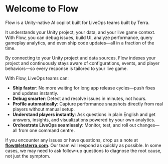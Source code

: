 # Welcome to Flow

Flow is a Unity-native AI copilot built for LiveOps teams built by Terra.

It understands your Unity project, your data, and your live game context. With Flow, you can debug issues, build UI, analyze performance, query gameplay analytics, and even ship code updates—all in a fraction of the time.

By connecting to your Unity project and data sources, Flow indexes your project and continuously stays aware of configurations, events, and player behaviors—so every response is tailored to your live game.

With Flow, LiveOps teams can:

* **Ship faster**: No more waiting for long app release cycles—push fixes and updates instantly.
* **Debug smarter**: Detect and resolve issues in minutes, not hours.
* **Profile automatically**: Capture performance snapshots directly from real players without manual setup.
* **Understand players instantly**: Ask questions in plain English and get answers, insights, and visualizations powered by your own analytics.
* **Orchestrate LiveOps seamlessly**: Monitor, test, and roll out changes—all from one command centre.

If you encounter any issues or have questions,  drop us a note at [**flow@letsterra.com**](mailto:ashwin@letsterra.com). Our team will respond as quickly as possible. In some cases, we may need to ask follow-up questions to diagnose the root cause, not just the symptom.
